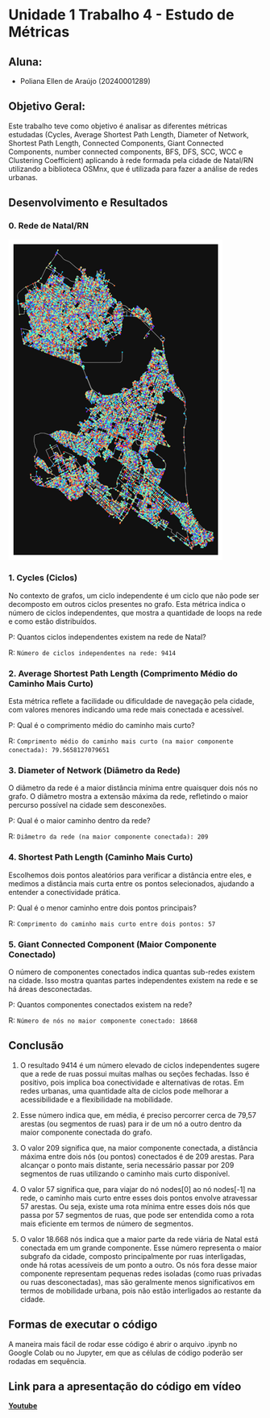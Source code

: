 # Unidade 1 Trabalho 4 - Estudo de Métricas

## Aluna:  
- Poliana Ellen de Araújo (20240001289)

## Objetivo Geral:  
Este trabalho teve como objetivo é analisar as diferentes métricas estudadas (Cycles, Average Shortest Path Length, Diameter of Network, Shortest Path Length, Connected Components, Giant Connected Components, number connected components, BFS, DFS, SCC, WCC e Clustering Coefficient) aplicando à rede formada pela cidade de Natal/RN utilizando a biblioteca OSMnx, que é utilizada para fazer a análise de redes urbanas.
<!-- [**Gov**](https://dados.gov.br/dados/conjuntos-dados/medicamentos-registrados-no-brasil) -->
<!-- [![Botão](https://dummyimage.com/60x20/575757/fff&text=Scopus)](https://www.scopus.com/home.uri?zone=header&origin=) -->


## Desenvolvimento e Resultados

### 0. Rede de Natal/RN

![Rede de Natal/RN](https://github.com/polianaraujo/aed2/blob/main/U1T4/Images/rede_natal.png)

### 1. Cycles (Ciclos)

No contexto de grafos, um ciclo independente é um ciclo que não pode ser decomposto em outros ciclos presentes no grafo. Esta métrica indica o número de ciclos independentes, que mostra a quantidade de loops na rede e como estão distribuídos.

P: Quantos ciclos independentes existem na rede de Natal?

R: ```Número de ciclos independentes na rede: 9414```

### 2. Average Shortest Path Length (Comprimento Médio do Caminho Mais Curto)

Esta métrica reflete a facilidade ou dificuldade de navegação pela cidade, com valores menores indicando uma rede mais conectada e acessível.

P: Qual é o comprimento médio do caminho mais curto?

R: ```Comprimento médio do caminho mais curto (na maior componente conectada): 79.5658127079651```

### 3. Diameter of Network (Diâmetro da Rede)

O diâmetro da rede é a maior distância mínima entre quaisquer dois nós no grafo. O diâmetro mostra a extensão máxima da rede, refletindo o maior percurso possível na cidade sem desconexões.

P: Qual é o maior caminho dentro da rede?

R: ```Diâmetro da rede (na maior componente conectada): 209```

### 4. Shortest Path Length (Caminho Mais Curto)

Escolhemos dois pontos aleatórios para verificar a distância entre eles, e medimos a distância mais curta entre os pontos selecionados, ajudando a entender a conectividade prática.

P: Qual é o menor caminho entre dois pontos principais?

R: ```Comprimento do caminho mais curto entre dois pontos: 57```

### 5. Giant Connected Component (Maior Componente Conectado)

O número de componentes conectados indica quantas sub-redes existem na cidade. Isso mostra quantas partes independentes existem na rede e se há áreas desconectadas.

P: Quantos componentes conectados existem na rede?

R: ```Número de nós no maior componente conectado: 18668```


## Conclusão

1. O resultado 9414 é um número elevado de ciclos independentes sugere que a rede de ruas possui muitas malhas ou seções fechadas. Isso é positivo, pois implica boa conectividade e alternativas de rotas. Em redes urbanas, uma quantidade alta de ciclos pode melhorar a acessibilidade e a flexibilidade na mobilidade.

2. Esse número indica que, em média, é preciso percorrer cerca de 79,57 arestas (ou segmentos de ruas) para ir de um nó a outro dentro da maior componente conectada do grafo.

3. O valor 209 significa que, na maior componente conectada, a distância máxima entre dois nós (ou pontos) conectados é de 209 arestas. Para alcançar o ponto mais distante, seria necessário passar por 209 segmentos de ruas utilizando o caminho mais curto disponível.

4. O valor 57 significa que, para viajar do nó nodes[0] ao nó nodes[-1] na rede, o caminho mais curto entre esses dois pontos envolve atravessar 57 arestas. Ou seja, existe uma rota mínima entre esses dois nós que passa por 57 segmentos de ruas, que pode ser entendida como a rota mais eficiente em termos de número de segmentos.

5. O valor 18.668 nós indica que a maior parte da rede viária de Natal está conectada em um grande componente. Esse número representa o maior subgrafo da cidade, composto principalmente por ruas interligadas, onde há rotas acessíveis de um ponto a outro. Os nós fora desse maior componente representam pequenas redes isoladas (como ruas privadas ou ruas desconectadas), mas são geralmente menos significativos em termos de mobilidade urbana, pois não estão interligados ao restante da cidade.


## Formas de executar o código

A maneira mais fácil de rodar esse código é abrir o arquivo .ipynb no Google Colab ou no Jupyter, em que as células de código poderão ser rodadas em sequência.


## Link para a apresentação do código em vídeo

[**Youtube**](https://youtu.be/DXQ1DRR-NWo)

